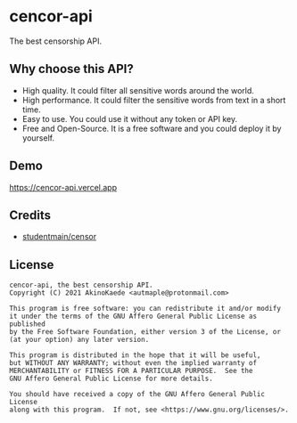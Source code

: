 # cencor-api

The best censorship API.  

## Why choose this API?

- High quality. It could filter all sensitive words around the world.
- High performance. It could filter the sensitive words from text in a short time.
- Easy to use. You could use it without any token or API key.
- Free and Open-Source. It is a free software and you could deploy it by yourself.

## Demo

<https://cencor-api.vercel.app>

## Credits

- [studentmain/censor](https://github.com/studentmain/censor)

## License

```
cencor-api, the best censorship API.
Copyright (C) 2021 AkinoKaede <autmaple@protonmail.com>

This program is free software: you can redistribute it and/or modify
it under the terms of the GNU Affero General Public License as published
by the Free Software Foundation, either version 3 of the License, or
(at your option) any later version.

This program is distributed in the hope that it will be useful,
but WITHOUT ANY WARRANTY; without even the implied warranty of
MERCHANTABILITY or FITNESS FOR A PARTICULAR PURPOSE.  See the
GNU Affero General Public License for more details.

You should have received a copy of the GNU Affero General Public License
along with this program.  If not, see <https://www.gnu.org/licenses/>.
```
